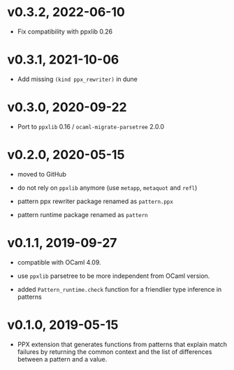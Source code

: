 # v0.3.2, 2022-06-10

- Fix compatibility with ppxlib 0.26

# v0.3.1, 2021-10-06

- Add missing `(kind ppx_rewriter)` in dune

# v0.3.0, 2020-09-22

- Port to `ppxlib` 0.16 / `ocaml-migrate-parsetree` 2.0.0

# v0.2.0, 2020-05-15

- moved to GitHub

- do not rely on `ppxlib` anymore (use `metapp`, `metaquot` and `refl`)

- pattern ppx rewriter package renamed as `pattern.ppx`

- pattern runtime package renamed as `pattern`

# v0.1.1, 2019-09-27

- compatible with OCaml 4.09.

- use `ppxlib` parsetree to be more independent from OCaml version.

- added `Pattern_runtime.check` function for a friendlier type inference
  in patterns

# v0.1.0, 2019-05-15

- PPX extension that generates functions from patterns that explain
  match failures by returning the common context and the list of
  differences between a pattern and a value.
